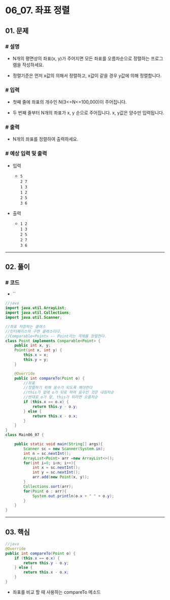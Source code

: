 # 06_07. 좌표 정렬

## 01. 문제

### # 설명

- N개의 평면상의 좌표(x, y)가 주어지면 모든 좌표를 오름차순으로 정렬하는 프로그램을 작성하세요.

- 정렬기준은 먼저 x값의 의해서 정렬하고, x값이 같을 경우 y값에 의해 정렬합니다.

### # 입력

- 첫째 줄에 좌표의 개수인 N(3<=N<=100,000)이 주어집니다.

- 두 번째 줄부터 N개의 좌표가 x, y 순으로 주어집니다. x, y값은 양수만 입력됩니다.

### # 출력

- N개의 좌표를 정렬하여 출력하세요.

### # 예상 입력 및 출력

- 입력
  - `5`
</br>`2 7`
</br>`1 3`
</br>`1 2`
</br>`2 5`
</br>`3 6`

- 출력
  - `1 2`
</br>`1 3`
</br>`2 5`
</br>`2 7`
</br>`3 6`

---

## 02. 풀이

### # 코드

- ``

```java
//java
import java.util.ArrayList;
import java.util.Collections;
import java.util.Scanner;

//좌표 저장하는 클래스
//인터페이스의 구현 클래스이다.
//Comparable<Point> -- Point라는 객체를 정렬한다.
class Point implements Comparable<Point> {
    public int x, y;
    Point(int x, int y) {
        this.x = x;
        this.y = y;
    }

    @Override
    public int compareTo(Point o) {
        //좌표
        //정렬하기 위해 음수가 되도록 해야한다
        //this가 앞에 o가 뒤로 하여 음수인 것은 내림차순
        //반대로 o가 앞, this가 뒤라면 오름차순
        if (this.x == o.x) {
            return this.y - o.y;
        } else {
            return this.x - o.x;
        }
    }
}
class Main06_07 {

    public static void main(String[] args){
        Scanner sc = new Scanner(System.in);
        int n = sc.nextInt();
        ArrayList<Point> arr =new ArrayList<>();
        for(int i=0; i<n; i++){
            int x = sc.nextInt();
            int y = sc.nextInt();
            arr.add(new Point(x, y));
        }
        Collections.sort(arr);
        for(Point o : arr){
            System.out.println(o.x + " " + o.y);
        }
    }
}
```

---

## 03. 핵심

```java
//java
@Override
public int compareTo(Point o) {
    if (this.x == o.x) {
        return this.y - o.y;
    } else {
        return this.x - o.x;
    }
}
```

- 좌표를 비교 할 때 사용하는 compareTo 메소드

